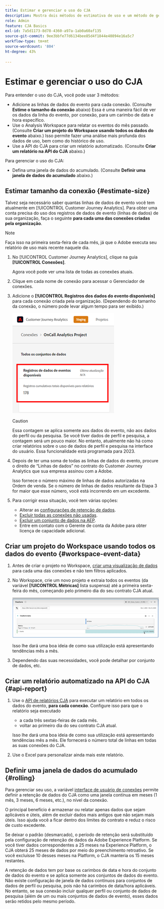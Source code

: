 ```yaml
---
title: Estimar e gerenciar o uso do CJA
description: Mostra dois métodos de estimativa de uso e um método de gerenciamento.
role: Admin
feature: CJA Basics
exl-id: 7a5d1173-8d78-4360-a97a-1ab0a60af135
source-git-commit: 9ee3bbfe77d6134bee85d4f1844e40894e16a5c7
workflow-type: tm+mt
source-wordcount: '804'
ht-degree: 43%

---
```


# Estimar e gerenciar o uso do CJA

Para entender o uso do CJA, você pode usar 3 métodos:

* Adicione as linhas de dados do evento para cada conexão. (Consulte **Estime o tamanho da conexão** abaixo) Essa é uma maneira fácil de ver os dados da linha do evento, por conexão, para um carimbo de data e hora específico.
* Use o Analysis Workspace para relatar os eventos do mês passado. (Consulte **Criar um projeto do Workspace usando todos os dados do evento** abaixo.) Isso permite fazer uma análise mais profunda dos dados de uso, bem como do histórico de uso.
* Use a API do CJA para criar um relatório automatizado. (Consulte **Criar um relatório na API do CJA** abaixo.)

Para gerenciar o uso do CJA:

* Defina uma janela de dados do acumulado. (Consulte **Definir uma janela de dados do acumulado** abaixo.)

## Estimar tamanho da conexão {#estimate-size}

Talvez seja necessário saber quantas linhas de dados de evento você tem atualmente em [!UICONTROL Customer Journey Analytics]. Para obter uma conta precisa do uso dos registros de dados de evento (linhas de dados) de sua organização, faça o seguinte **para cada uma das conexões criadas pela organização**.

>[!NOTE]
>
>Faça isso na primeira sexta-feira de cada mês, já que o Adobe executa seu relatório de uso mais recente naquele dia.

1. No [!UICONTROL Customer Journey Analytics], clique na guia **[!UICONTROL Conexões]**.

   Agora você pode ver uma lista de todas as conexões atuais.

1. Clique em cada nome de conexão para acessar o Gerenciador de conexões.

1. Adicione o **[!UICONTROL Registros dos dados do evento disponíveis]** para cada conexão criada pela organização. (Dependendo do tamanho da conexão, o número pode levar algum tempo para ser exibido.)

   ![dados do evento](assets/event-data.png)

   >[!CAUTION]
   >
   >   Essa contagem se aplica somente aos dados do evento, não aos dados do perfil ou da pesquisa. Se você tiver dados de perfil e pesquisa, a contagem será um pouco maior. No entanto, atualmente não há como criar relatórios sobre o uso de dados de perfil e pesquisa na interface do usuário. Essa funcionalidade está programada para 2023.

1. Depois de ter uma soma de todas as linhas de dados do evento, procure o direito de “Linhas de dados” no contrato do Customer Journey Analytics que sua empresa assinou com a Adobe.

   Isso fornece o número máximo de linhas de dados autorizadas na Ordem de venda. Se o número de linhas de dados resultante da Etapa 3 for maior que esse número, você está incorrendo em um excedente.

1. Para corrigir essa situação, você tem várias opções:

   * Alterar as [configurações de retenção de dados](https://experienceleague.adobe.com/docs/analytics-platform/using/cja-connections/manage-connections.html?lang=pt-BR#set-rolling-window-for-connection-data-retention).
   * [Excluir todas as conexões não usadas](https://experienceleague.adobe.com/docs/analytics-platform/using/cja-overview/cja-faq.html?lang=pt-BR#implications-of-deleting-data-components).
   * [Excluir um conjunto de dados na AEP](https://experienceleague.adobe.com/docs/analytics-platform/using/cja-overview/cja-faq.html?lang=pt-BR#implications-of-deleting-data-components).
   * Entre em contato com o Gerente de conta da Adobe para obter licença de capacidade adicional.

## Criar um projeto do Workspace usando todos os dados do evento {#workspace-event-data}

1. Antes de criar o projeto no Workspace, [criar uma visualização de dados](/help/data-views/create-dataview.md) para cada uma das conexões e não tem filtros aplicados.

1. No Workspace, crie um novo projeto e extraia todos os eventos (da variável **[!UICONTROL Métricas]** lista suspensa) até a primeira sexta-feira do mês, começando pelo primeiro dia do seu contrato CJA atual.

   ![Eventos](assets/events-usage.png)

   Isso lhe dará uma boa ideia de como sua utilização está apresentando tendências mês a mês.

1. Dependendo das suas necessidades, você pode detalhar por conjunto de dados, etc.


## Criar um relatório automatizado na API do CJA {#api-report}

1. Use o [API de relatórios CJA](https://developer.adobe.com/cja-apis/docs/api/#tag/Reporting-API) para executar um relatório em todos os dados do evento, **para cada conexão**. Configure isso para que o relatório seja executado

   * a cada três sextas-feiras de cada mês.
   * voltar ao primeiro dia do seu contrato CJA atual.

   Isso lhe dará uma boa ideia de como sua utilização está apresentando tendências mês a mês. Ele fornecerá o número total de linhas em todas as suas conexões do CJA.

1. Use o Excel para personalizar ainda mais este relatório.

## Definir uma janela de dados do acumulado {#rolling}

Para gerenciar seu uso, a variável [interface de usuário de conexões](/help/connections/create-connection.md) permite definir a retenção de dados do CJA como uma janela contínua em meses (1 mês, 3 meses, 6 meses, etc.), no nível da conexão.

O principal benefício é armazenar ou relatar apenas dados que sejam aplicáveis e úteis, além de excluir dados mais antigos que não sejam mais úteis. Isso ajuda você a ficar dentro dos limites do contrato e reduz o risco de custo excedente.

Se deixar o padrão (desmarcado), o período de retenção será substituído pela configuração de retenção de dados da Adobe Experience Platform. Se você tiver dados correspondentes a 25 meses na Experience Platform, o CJA obterá 25 meses de dados por meio do preenchimento retroativo. Se você excluísse 10 desses meses na Platform, o CJA manteria os 15 meses restantes.

A retenção de dados tem por base os carimbos de data e hora do conjunto de dados do evento e se aplica somente aos conjuntos de dados do evento. Não existe configuração de janela de dados contínuos para conjuntos de dados de perfil ou pesquisa, pois não há carimbos de data/hora aplicáveis. No entanto, se sua conexão incluir qualquer perfil ou conjunto de dados de pesquisa (além de um ou mais conjuntos de dados de evento), esses dados serão retidos pelo mesmo período.

